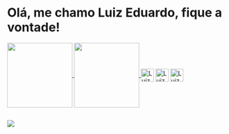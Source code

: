 <h1>
  Olá, me chamo Luiz Eduardo, fique a vontade!
</h1>

<a href="https://github.com/edusurf10">
  <img height="150em" align="center" src="https://github-readme-stats.vercel.app/api?username=edusurf10&count_private=true&theme=dracula&show_icons=true&locale=pt-BR&include_all_commits=true" />
</a>
<a href="https://github.com/edusurf10">
  <img height="150em" align="center" src="https://github-readme-stats.vercel.app/api/top-langs/?username=edusurf10&layout=compact&theme=dracula&locale=pt-BR&langs_count=16" />
</a>

<div style="display: inline-block;"><br>
  <img align="center" height="30" width="30" alt="Luiz_Ruby" src="https://cdn.jsdelivr.net/gh/devicons/devicon/icons/ruby/ruby-original.svg" />
  <img align="center" height="30" width="30" alt="Luiz_React" src="https://cdn.jsdelivr.net/gh/devicons/devicon/icons/react/react-original.svg" />
  <img align="center" height="30" width="30" alt="Luiz_PostgreSQL" src="https://cdn.jsdelivr.net/gh/devicons/devicon/icons/postgresql/postgresql-original.svg" />
</div>

##

<div>
  <a href="https://www.instagram.com/luiz.eduardo.duh/" target="_blank" >
    <img src="https://img.shields.io/badge/Instagram-E4405F?style=for-the-badge&logo=instagram&logoColor=white" >
  </a>
</div>

